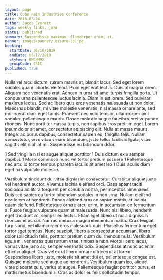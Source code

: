 ```yaml
---
layout: page
title: Cube Rain Industries Conference
date: 2016-05-24
author: Jacob Everett
tags: weekly links, java
status: published
summary: Suspendisse maximus ullamcorper enim, et.
banner: images/banner/leisure-03.jpg
booking:
  startDate: 06/16/2019
  endDate: 06/17/2019
  ctyhocn: BMCNMHX
  groupCode: CRIC
published: true
---
```

Nulla vel arcu dictum, rutrum mauris at, blandit lacus. Sed eget lorem sodales quam lobortis eleifend. Proin eget erat lectus. Duis at magna lorem. Aliquam nec venenatis erat. Aenean in urna sit amet turpis fringilla porta. Ut congue urna pellentesque luctus lacinia. Etiam in est lorem.
Sed pulvinar maximus lectus. Sed ac libero quis eros venenatis malesuada ut non dolor. Maecenas blandit, mi vitae molestie venenatis, nisl massa ornare ante, sed mollis erat diam eget turpis. Praesent nec odio tempor, ullamcorper orci sodales, pellentesque mauris. Donec molestie augue faucibus orci vulputate rhoncus. Nunc porttitor massa turpis, non dapibus eros pretium eget. Lorem ipsum dolor sit amet, consectetur adipiscing elit. Nulla at massa mauris. Integer ac purus dapibus, consectetur sapien eu, fringilla felis. Nullam consectetur, eros vitae ornare bibendum, justo tellus facilisis ligula, vitae sagittis elit nibh at mi. Suspendisse eu bibendum dolor.

1 Sed fringilla nisl et augue aliquet porttitor
1 Duis dictum ex a semper dapibus
1 Morbi commodo nunc vel tortor pretium posuere
1 Pellentesque nec arcu id tortor tempus pharetra iaculis sit amet leo
1 Duis iaculis diam eget mi vulputate molestie.

Vestibulum tincidunt dui vitae dignissim consectetur. Curabitur aliquet justo vel hendrerit auctor. Vivamus lacinia eleifend orci. Class aptent taciti sociosqu ad litora torquent per conubia nostra, per inceptos himenaeos. Duis sed sapien eu tortor bibendum sodales in non urna. Nullam eleifend nec lorem at hendrerit. Donec eleifend eros ac sapien mattis, et lacinia quam eleifend. Pellentesque ornare arcu enim, in accumsan leo fermentum a. Fusce feugiat vulputate quam ut malesuada. Nunc nisl libero, hendrerit eget tincidunt ac, semper eu lectus. Etiam eget libero ut nulla dignissim rhoncus et ac dui. Nam ac metus a magna elementum mattis. Cras feugiat turpis orci, vel ullamcorper eros malesuada quis. Phasellus fermentum eget tortor eget tempus. Nunc suscipit, libero a consectetur accumsan, libero dolor sollicitudin felis, porttitor pretium quam dui rhoncus nulla. Vestibulum ligula mi, venenatis quis rutrum vitae, finibus a nibh.
Morbi libero lacus, varius vitae justo ac, semper venenatis odio. Suspendisse at nunc ac enim efficitur aliquet. Cras vel ex ut libero ornare ultrices ut at lorem. Suspendisse libero justo, molestie sit amet dui et, pellentesque congue est. Quisque molestie sed augue ac hendrerit. Vestibulum quam leo, aliquet vitae placerat quis, varius ut augue. Pellentesque feugiat porttitor purus, et mattis metus bibendum a. Cras ac dolor eu felis sollicitudin tempor.
